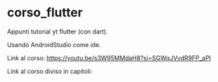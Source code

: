 # corso_flutter

Appunti tutorial yt flutter (con dart).

Usando AndroidStudio come ide.

Link al corso: https://youtu.be/s3W95MMdaH8?si=SGWqJVvdR9FP_aPl

Link al corso diviso in capitoli: 


